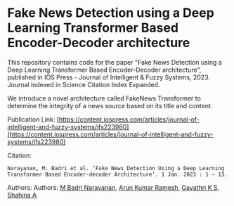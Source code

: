 # Fake News Detection using a Deep Learning Transformer Based Encoder-Decoder architecture

This repository contains code for the paper "Fake News Detection using a Deep Learning Transformer Based Encoder-Decoder architecture", published in IOS Press - Journal of Intelligent & Fuzzy Systems, 2023. Journal indexed in Science Citation Index Expanded.

We introduce a novel architecture called FakeNews Transformer to determine the integrity of a news source based on its title and content.

Publication Link: [https://content.iospress.com/articles/journal-of-intelligent-and-fuzzy-systems/ifs223980](https://content.iospress.com/articles/journal-of-intelligent-and-fuzzy-systems/ifs223980)

Citation:
```
Narayanan, M. Badri et al. ‘Fake News Detection Using a Deep Learning Transformer Based Encoder-decoder Architecture’. 1 Jan. 2023 : 1 – 13.
```

Authors: Authors: [M Badri Narayanan](https://www.linkedin.com/in/mbadrinarayanan), [Arun Kumar Ramesh](https://www.linkedin.com/in/ak152k), [Gayathri K S](https://scholar.google.co.in/citations?user=R1odoAwAAAAJ&hl=en&oi=ao), [Shahina A](https://scholar.google.co.in/citations?user=TrfKTFIAAAAJ&hl=en)
